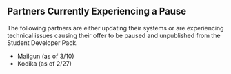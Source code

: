 ## Partners Currently Experiencing a Pause
The following partners are either updating their systems or are experiencing technical issues causing their offer to be paused and unpublished from the Student Developer Pack. 
- Mailgun (as of 3/10)
- Kodika (as of 2/27)
